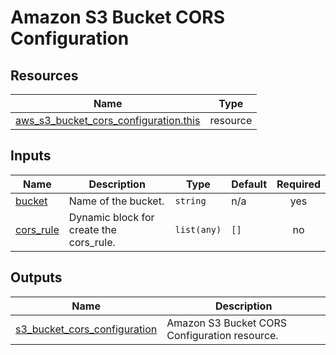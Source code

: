 # Amazon S3 Bucket CORS Configuration

## Resources

| Name                                                                                                                                              | Type     |
| ------------------------------------------------------------------------------------------------------------------------------------------------- | -------- |
| [aws_s3_bucket_cors_configuration.this](https://registry.terraform.io/providers/hashicorp/aws/latest/docs/resources/s3_bucket_cors_configuration) | resource |

## Inputs

| Name                                                         | Description                             | Type        | Default | Required |
| ------------------------------------------------------------ | --------------------------------------- | ----------- | ------- | :------: |
| <a name="input_bucket"></a> [bucket](#input_bucket)          | Name of the bucket.                     | `string`    | n/a     |   yes    |
| <a name="input_cors_rule"></a> [cors_rule](#input_cors_rule) | Dynamic block for create the cors_rule. | `list(any)` | `[]`    |    no    |

## Outputs

| Name                                                                                                                    | Description                                   |
| ----------------------------------------------------------------------------------------------------------------------- | --------------------------------------------- |
| <a name="output_s3_bucket_cors_configuration"></a> [s3_bucket_cors_configuration](#output_s3_bucket_cors_configuration) | Amazon S3 Bucket CORS Configuration resource. |

